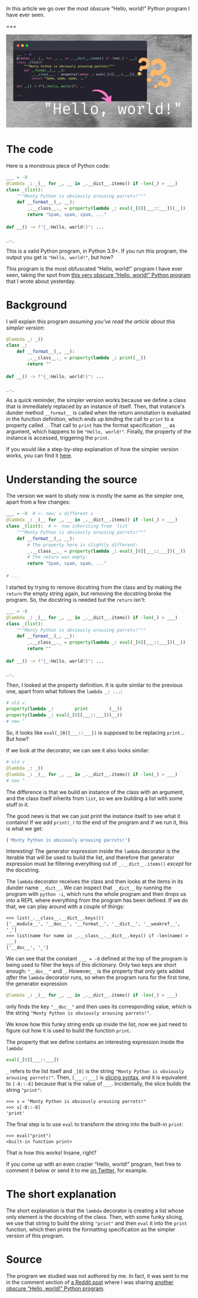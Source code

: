 In this article we go over the most obscure “Hello, world!” Python program I have ever seen.

===

<script async src="https://platform.twitter.com/widgets.js" charset="utf-8"></script>

![A really weird code snippet that contains code that is supposed to print “Hello, world!”.](thumbnail.png "A weird code snippet that allegedly prints “Hello, world!”.")


# The code

Here is a monstrous piece of Python code:

```py
___ = -8
@lambda _: _(__ for _, __ in _.__dict__.items() if -len(_) > ___)
class _(list):
    """Monty Python is obviously arousing parrots!"""
    def __format__(_, __):
        _.__class__._ = property(lambda _: eval(_[0][___::___])(__))
        return "Spam, spam, spam, ..."

def __() -> f"{_:Hello, world!}": ...

_._
```

This is a valid Python program, in Python 3.9+.
If you run this program, the output you get is `"Hello, world!"`, but how?

This program is the most obfuscated “Hello, world!” program I have ever seen,
taking the spot from [this very obscure “Hello, world!” Python program][obscure-hello-world]
that I wrote about yesterday.


# Background

I will explain this program _assuming you've read the article about this simpler version_:

```py
@lambda _: _()
class _:
    def __format__(_, __):
        _.__class__._ = property(lambda _: print(__))
        return ""

def __() -> f"{_:Hello, world!}": ...

_._
```

As a quick reminder, the simpler version works because we define a class that is immediately replaced by an instance of itself.
Then, that instance's dunder method `__format__` is called when the return annotation is evaluated in the function definition,
which ends up binding the call to `print` to a property called `_`.
That call to `print` has the format specification `__` as argument, which happens to be `"Hello, world!"`.
Finally, the property of the instance is accessed, triggering the `print`.

If you would like a step-by-step explanation of how the simpler version works,
you can find it [here][obscure-hello-world].


# Understanding the source

The version we want to study now is mostly the same as the simpler one,
apart from a few changes:

```py
___ = -8  # <- new; v different v
@lambda _: _(__ for _, __ in _.__dict__.items() if -len(_) > ___)
class _(list):  # <- now inheriting from `list`
    """Monty Python is obviously arousing parrots!"""
    def __format__(_, __):
        # The property here is slightly different:
        _.__class__._ = property(lambda _: eval(_[0][___::___])(__))
        # The return was empty:
        return "Spam, spam, spam, ..."

# ...
```

I started by trying to remove docstring from the class and by making the `return` the empty string again,
but removing the docstring broke the program.
So, the docstring is needed but the `return` isn't:

```py
___ = -8
@lambda _: _(__ for _, __ in _.__dict__.items() if -len(_) > ___)
class _(list):
    """Monty Python is obviously arousing parrots!"""
    def __format__(_, __):
        _.__class__._ = property(lambda _: eval(_[0][___::___])(__))
        return ""

def __() -> f"{_:Hello, world!}": ...

_._
```

Then, I looked at the property definition.
It is quite similar to the previous one, apart from what follows the `lambda _: ...`:

```py
# old v
property(lambda _:        print        (__))
property(lambda _: eval(_[0][___::___])(__))
# new ^
```

So, it looks like `eval(_[0][___::___])` is supposed to be replacing `print`...
But how?

If we look at the decorator, we can see it also looks similar:

```py
# old v
@lambda _: _()
@lambda _: _(__ for _, __ in _.__dict__.items() if -len(_) > ___)
# new ^
```

The difference is that we build an instance of the class with an argument,
and the class itself inherits from `list`,
so we are building a list with some stuff in it.

The good news is that we can just print the instance itself to see what it contains!
If we add `print(_)` to the end of the program and if we run it, this is what we get:

```py
['Monty Python is obviously arousing parrots!']
```

Interesting!
The generator expression inside the `lambda` decorator is the iterable that will be used to build the list,
and therefore that generator expression must be filtering everything out of `_.__dict__.items()` _except_
for the docstring.

The `lambda` decorator receives the class and then looks at the items in its dunder name `__dict__`.
We can inspect that `__dict__` by running the program with `python -i`,
which runs the whole program and then drops us into a REPL where everything from the program has been defined.
If we do that, we can play around with a couple of things:

```pycon
>>> list(_.__class__.__dict__.keys())
['__module__', '__doc__', '__format__', '__dict__', '__weakref__', '_']
>>> list(name for name in _.__class__.__dict__.keys() if -len(name) > ___)
['__doc__', '_']
```

We can see that the constant `___ = -8` defined at the top of the program is being used to filter the keys of this dictionary.
Only two keys are short enough: `"__doc__"` and `_`.
However, `_` is the property that only gets added _after_ the `lambda` decorator runs,
so when the program runs for the first time,
the generator expression

```py
@lambda _: _(__ for _, __ in _.__dict__.items() if -len(_) > ___)
```

only finds the key `"__doc__"` and then uses its corresponding value,
which is the string `"Monty Python is obviously arousing parrots!"`.

We know how this funky string ends up inside the list,
now we just need to figure out how it is used to build the function `print`.

The property that we define contains an interesting expression inside the `lambda`:

```py
eval(_[0][___::___])
```

`_` refers to the list itself and `_[0]` is the string `"Monty Python is obviously arousing parrots!"`.
Then, `[___::___]` is [slicing syntax][slicing], and it is equivalent to `[-8::-8]` because that is the value of `___`.
Incidentally, the slice builds the string `"print"`:

```pycon
>>> s = "Monty Python is obviously arousing parrots!"
>>> s[-8::-8]
'print'
```

The final step is to use `eval` to transform the string into the built-in `print`:

```pycon
>>> eval("print")
<built-in function print>
```

That is how this works!
Insane, right?

If you come up with an even crazier “Hello, world!” program,
feel free to comment it below or send it to me [on Twitter][twitter], for example.


# The short explanation

The short explanation is that the `lambda` decorator is creating a list whose only element is the docstring of the class.
Then, with some funky slicing, we use that string to build the string `"print"` and then `eval` it into the `print` function,
which then prints the formatting specification as the simpler version of this program.


# Source

The program we studied was not authored by me.
In fact, it was sent to me in the comment section of [a Reddit post][reddit-source]
where I was sharing [another obscure “Hello, world!” Python program][obscure-hello-world].


[obscure-hello-world]: /blog/the-most-obscure-hello-world-program
[slicing]: /blog/pydonts/mastering-sequence-slicing
[reddit-source]: https://www.reddit.com/r/Python/comments/w0nggx/explaining_the_most_obscure_hello_world_program_i
[twitter]: https://twitter.com/mathsppblog
